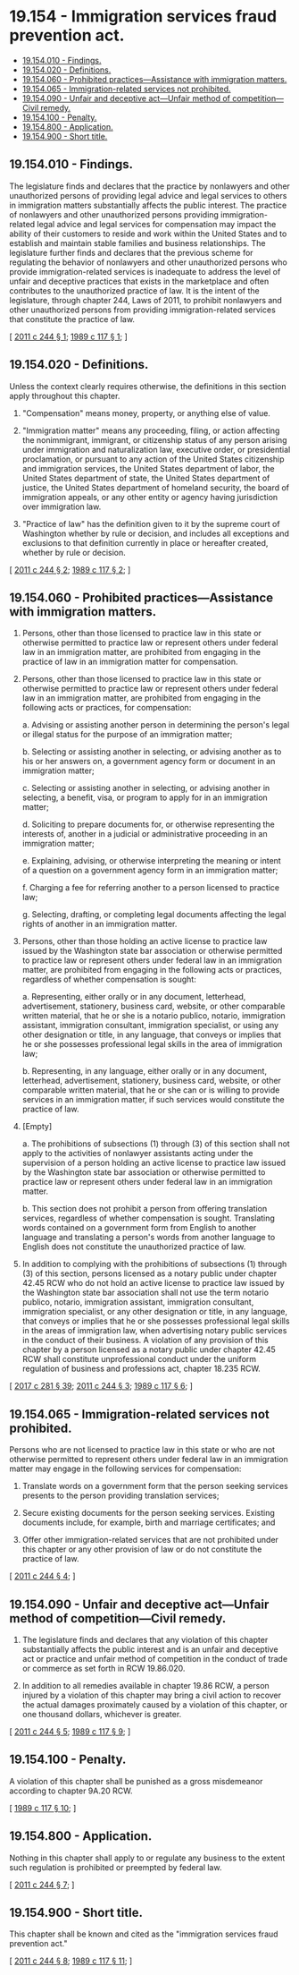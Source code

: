 # 19.154 - Immigration services fraud prevention act.
* [19.154.010 - Findings.](#19154010---findings)
* [19.154.020 - Definitions.](#19154020---definitions)
* [19.154.060 - Prohibited practices—Assistance with immigration matters.](#19154060---prohibited-practicesassistance-with-immigration-matters)
* [19.154.065 - Immigration-related services not prohibited.](#19154065---immigration-related-services-not-prohibited)
* [19.154.090 - Unfair and deceptive act—Unfair method of competition—Civil remedy.](#19154090---unfair-and-deceptive-actunfair-method-of-competitioncivil-remedy)
* [19.154.100 - Penalty.](#19154100---penalty)
* [19.154.800 - Application.](#19154800---application)
* [19.154.900 - Short title.](#19154900---short-title)
## 19.154.010 - Findings.
The legislature finds and declares that the practice by nonlawyers and other unauthorized persons of providing legal advice and legal services to others in immigration matters substantially affects the public interest. The practice of nonlawyers and other unauthorized persons providing immigration-related legal advice and legal services for compensation may impact the ability of their customers to reside and work within the United States and to establish and maintain stable families and business relationships. The legislature further finds and declares that the previous scheme for regulating the behavior of nonlawyers and other unauthorized persons who provide immigration-related services is inadequate to address the level of unfair and deceptive practices that exists in the marketplace and often contributes to the unauthorized practice of law. It is the intent of the legislature, through chapter 244, Laws of 2011, to prohibit nonlawyers and other unauthorized persons from providing immigration-related services that constitute the practice of law.

\[ [2011 c 244 § 1](http://lawfilesext.leg.wa.gov/biennium/2011-12/Pdf/Bills/Session%20Laws/Senate/5023-S.SL.pdf?cite=2011%20c%20244%20§%201); [1989 c 117 § 1](http://leg.wa.gov/CodeReviser/documents/sessionlaw/1989c117.pdf?cite=1989%20c%20117%20§%201); \]

## 19.154.020 - Definitions.
Unless the context clearly requires otherwise, the definitions in this section apply throughout this chapter.

1. "Compensation" means money, property, or anything else of value.

2. "Immigration matter" means any proceeding, filing, or action affecting the nonimmigrant, immigrant, or citizenship status of any person arising under immigration and naturalization law, executive order, or presidential proclamation, or pursuant to any action of the United States citizenship and immigration services, the United States department of labor, the United States department of state, the United States department of justice, the United States department of homeland security, the board of immigration appeals, or any other entity or agency having jurisdiction over immigration law.

3. "Practice of law" has the definition given to it by the supreme court of Washington whether by rule or decision, and includes all exceptions and exclusions to that definition currently in place or hereafter created, whether by rule or decision.

\[ [2011 c 244 § 2](http://lawfilesext.leg.wa.gov/biennium/2011-12/Pdf/Bills/Session%20Laws/Senate/5023-S.SL.pdf?cite=2011%20c%20244%20§%202); [1989 c 117 § 2](http://leg.wa.gov/CodeReviser/documents/sessionlaw/1989c117.pdf?cite=1989%20c%20117%20§%202); \]

## 19.154.060 - Prohibited practices—Assistance with immigration matters.
1. Persons, other than those licensed to practice law in this state or otherwise permitted to practice law or represent others under federal law in an immigration matter, are prohibited from engaging in the practice of law in an immigration matter for compensation.

2. Persons, other than those licensed to practice law in this state or otherwise permitted to practice law or represent others under federal law in an immigration matter, are prohibited from engaging in the following acts or practices, for compensation:

   a. Advising or assisting another person in determining the person's legal or illegal status for the purpose of an immigration matter;

   b. Selecting or assisting another in selecting, or advising another as to his or her answers on, a government agency form or document in an immigration matter;

   c. Selecting or assisting another in selecting, or advising another in selecting, a benefit, visa, or program to apply for in an immigration matter;

   d. Soliciting to prepare documents for, or otherwise representing the interests of, another in a judicial or administrative proceeding in an immigration matter;

   e. Explaining, advising, or otherwise interpreting the meaning or intent of a question on a government agency form in an immigration matter;

   f. Charging a fee for referring another to a person licensed to practice law;

   g. Selecting, drafting, or completing legal documents affecting the legal rights of another in an immigration matter.

3. Persons, other than those holding an active license to practice law issued by the Washington state bar association or otherwise permitted to practice law or represent others under federal law in an immigration matter, are prohibited from engaging in the following acts or practices, regardless of whether compensation is sought:

   a. Representing, either orally or in any document, letterhead, advertisement, stationery, business card, website, or other comparable written material, that he or she is a notario publico, notario, immigration assistant, immigration consultant, immigration specialist, or using any other designation or title, in any language, that conveys or implies that he or she possesses professional legal skills in the area of immigration law;

   b. Representing, in any language, either orally or in any document, letterhead, advertisement, stationery, business card, website, or other comparable written material, that he or she can or is willing to provide services in an immigration matter, if such services would constitute the practice of law.

4. [Empty]

   a. The prohibitions of subsections (1) through (3) of this section shall not apply to the activities of nonlawyer assistants acting under the supervision of a person holding an active license to practice law issued by the Washington state bar association or otherwise permitted to practice law or represent others under federal law in an immigration matter.

   b. This section does not prohibit a person from offering translation services, regardless of whether compensation is sought. Translating words contained on a government form from English to another language and translating a person's words from another language to English does not constitute the unauthorized practice of law.

5. In addition to complying with the prohibitions of subsections (1) through (3) of this section, persons licensed as a notary public under chapter 42.45 RCW who do not hold an active license to practice law issued by the Washington state bar association shall not use the term notario publico, notario, immigration assistant, immigration consultant, immigration specialist, or any other designation or title, in any language, that conveys or implies that he or she possesses professional legal skills in the areas of immigration law, when advertising notary public services in the conduct of their business. A violation of any provision of this chapter by a person licensed as a notary public under chapter 42.45 RCW shall constitute unprofessional conduct under the uniform regulation of business and professions act, chapter 18.235 RCW.

\[ [2017 c 281 § 39](http://lawfilesext.leg.wa.gov/biennium/2017-18/Pdf/Bills/Session%20Laws/Senate/5081-S.SL.pdf?cite=2017%20c%20281%20§%2039); [2011 c 244 § 3](http://lawfilesext.leg.wa.gov/biennium/2011-12/Pdf/Bills/Session%20Laws/Senate/5023-S.SL.pdf?cite=2011%20c%20244%20§%203); [1989 c 117 § 6](http://leg.wa.gov/CodeReviser/documents/sessionlaw/1989c117.pdf?cite=1989%20c%20117%20§%206); \]

## 19.154.065 - Immigration-related services not prohibited.
Persons who are not licensed to practice law in this state or who are not otherwise permitted to represent others under federal law in an immigration matter may engage in the following services for compensation:

1. Translate words on a government form that the person seeking services presents to the person providing translation services;

2. Secure existing documents for the person seeking services. Existing documents include, for example, birth and marriage certificates; and

3. Offer other immigration-related services that are not prohibited under this chapter or any other provision of law or do not constitute the practice of law.

\[ [2011 c 244 § 4](http://lawfilesext.leg.wa.gov/biennium/2011-12/Pdf/Bills/Session%20Laws/Senate/5023-S.SL.pdf?cite=2011%20c%20244%20§%204); \]

## 19.154.090 - Unfair and deceptive act—Unfair method of competition—Civil remedy.
1. The legislature finds and declares that any violation of this chapter substantially affects the public interest and is an unfair and deceptive act or practice and unfair method of competition in the conduct of trade or commerce as set forth in RCW 19.86.020.

2. In addition to all remedies available in chapter 19.86 RCW, a person injured by a violation of this chapter may bring a civil action to recover the actual damages proximately caused by a violation of this chapter, or one thousand dollars, whichever is greater.

\[ [2011 c 244 § 5](http://lawfilesext.leg.wa.gov/biennium/2011-12/Pdf/Bills/Session%20Laws/Senate/5023-S.SL.pdf?cite=2011%20c%20244%20§%205); [1989 c 117 § 9](http://leg.wa.gov/CodeReviser/documents/sessionlaw/1989c117.pdf?cite=1989%20c%20117%20§%209); \]

## 19.154.100 - Penalty.
A violation of this chapter shall be punished as a gross misdemeanor according to chapter 9A.20 RCW.

\[ [1989 c 117 § 10](http://leg.wa.gov/CodeReviser/documents/sessionlaw/1989c117.pdf?cite=1989%20c%20117%20§%2010); \]

## 19.154.800 - Application.
Nothing in this chapter shall apply to or regulate any business to the extent such regulation is prohibited or preempted by federal law.

\[ [2011 c 244 § 7](http://lawfilesext.leg.wa.gov/biennium/2011-12/Pdf/Bills/Session%20Laws/Senate/5023-S.SL.pdf?cite=2011%20c%20244%20§%207); \]

## 19.154.900 - Short title.
This chapter shall be known and cited as the "immigration services fraud prevention act."

\[ [2011 c 244 § 8](http://lawfilesext.leg.wa.gov/biennium/2011-12/Pdf/Bills/Session%20Laws/Senate/5023-S.SL.pdf?cite=2011%20c%20244%20§%208); [1989 c 117 § 11](http://leg.wa.gov/CodeReviser/documents/sessionlaw/1989c117.pdf?cite=1989%20c%20117%20§%2011); \]

